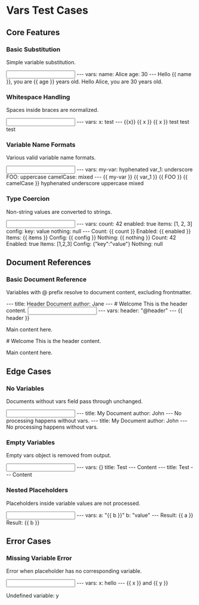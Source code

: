 # Vars Test Cases

## Core Features

### Basic Substitution

Simple variable substitution.

<input>
---
vars:
  name: Alice
  age: 30
---
Hello {{ name }}, you are {{ age }} years old.
</input>

<output>
Hello Alice, you are 30 years old.
</output>

### Whitespace Handling

Spaces inside braces are normalized.

<input>
---
vars:
  x: test
---
{{x}} {{ x }} {{  x  }}
</input>

<output>
test test test
</output>

### Variable Name Formats

Various valid variable name formats.

<input>
---
vars:
  my-var: hyphenated
  var_1: underscore
  FOO: uppercase
  camelCase: mixed
---
{{ my-var }} {{ var_1 }} {{ FOO }} {{ camelCase }}
</input>

<output>
hyphenated underscore uppercase mixed
</output>

### Type Coercion

Non-string values are converted to strings.

<input>
---
vars:
  count: 42
  enabled: true
  items: [1, 2, 3]
  config:
    key: value
  nothing: null
---
Count: {{ count }}
Enabled: {{ enabled }}
Items: {{ items }}
Config: {{ config }}
Nothing: {{ nothing }}
</input>

<output>
Count: 42
Enabled: true
Items: [1,2,3]
Config: {"key":"value"}
Nothing: null
</output>

## Document References

### Basic Document Reference

Variables with @ prefix resolve to document content, excluding frontmatter.

<file name="header.md">
---
title: Header Document
author: Jane
---
# Welcome
This is the header content.
</file>

<input>
---
vars:
  header: "@header"
---
{{ header }}

Main content here.
</input>

<output>
# Welcome
This is the header content.

Main content here.
</output>

## Edge Cases

### No Variables

Documents without vars field pass through unchanged.

<input>
---
title: My Document
author: John
---
No processing happens without vars.
</input>

<output>
---
title: My Document
author: John
---
No processing happens without vars.
</output>

### Empty Variables

Empty vars object is removed from output.

<input>
---
vars: {}
title: Test
---
Content
</input>

<output>
---
title: Test
---
Content
</output>

### Nested Placeholders

Placeholders inside variable values are not processed.

<input>
---
vars:
  a: "{{ b }}"
  b: "value"
---
Result: {{ a }}
</input>

<output>
Result: {{ b }}
</output>

## Error Cases

### Missing Variable Error

Error when placeholder has no corresponding variable.

<input>
---
vars:
  x: hello
---
{{ x }} and {{ y }}
</input>

<error>Undefined variable: y</error>